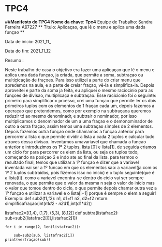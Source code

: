 # TPC4

##__Manifesto do TPC4__
__Nome da chave: Tpc4__
Equipe de Trabalho: Sandra Ferreira A97227
** Titulo: Aplicaçao, que lê o menu e aplica uma dada funçao **

Data de inicio: 2021_11_

Data do fim: 2021_11_12

Resumo :

Neste trabalho de casa o objetivo era fazer uma aplicaçao que lê o menu e aplica uma dada funçao, ja criada, que permite a soma, subtraçao ou multiçicação de fraçoes.
Para isso utilizei a parte do criar menu que apredemos na aula, e a parte de creiar fraçao, vê-la e simplifica-la.
Depois aproveitei e parte da soma ja feita, eu apliquei o mesmo raciocinio para as funçoes de divisao, multiplicaça e subtraçao. 
Esse racicionio foi o seguinte:  primeiro para simplificar o prcesso, crei uma funçao que permite ler os dois primeiros tuplos com os elementos de 1 fraçao cada um, depois fazemos a operaçao que pretendemos, como por exemplo na subtraçaoa queremos reduzir td ao mesmo denominadr, e subtrair o nominador, por isso multiplicamos o denominador de um a uma fraçao e o demonominador de outro a outra fraçao,
assim temos uma subtraçao simples de 2 elementos.
Depois fazemos outra funçao onde chamamos a funçao anterior para percorrer a lista o que permite dividir a lista a cada 2 tuplos e calcular tudo atraves dessa divisao.
Inventamos umavariavel que chamada a funçao anterior e introduzimos os 1º 2 tuplos, lista [0] e lista[1].
de seguida criamos um ciclo for para percorrer os elem da lista, ou seja os tuplos todo, começando na posiçao 2 e indo ate ao final da lista.
para termos o resultado final, temos que utilizar a 1º funçao e dizer que a variavel inventada vai ser a 1º funcao em que os elementos sao: a variavel(ja com os 1º 2 tuplos subtraidos, pois fizemos isso no inicio) 
 e o tuplo seguinte(que é a lista[i]). como a variavel encontra-se dentro do ciclo vai ser sempre renovada, o que permite que o valor da mesma n seja o valor do inicio mas o valor que tomou dentro do ciclo, o que permite depois chamar outra vez a 1º funçao e utilizar a variavel e o lista[i+1] porque é sempre o elem a seguir!
 Exemplo:
def sub2(f1,f2):
    n1, d1=f1
    n2, d2=f2
    return simplificafraçao(int(n1*d2 - n2*d1),int(d1*d2))

listafrac2=[(1,4), (1,7), (5,3), (8,12)]
def subtra(listafrac2):
    sub=sub2(listafrac2[0],listafrac2[1])
    
    for i in range(2, len(listafrac2)):
        
        sub=sub2(sub, listafrac2[i])
    print(verfraçao(sub))
    
